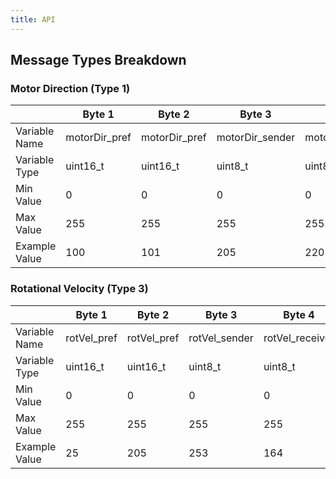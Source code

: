 ```yaml
---
title: API
---
```


## Message Types Breakdown

### Motor Direction (Type 1)

|  | Byte 1 | Byte 2 | Byte 3 | Byte 4 | Byte 5 | Byte 6 | Byte 7 | Byte 8 |
|---|---|---|---|---|---|---|---|---|
| Variable Name | motorDir_pref | motorDir_pref | motorDir_sender | motorDir_receiver | motorDir_data | motorDir_data | motorDir_suf | motorDir_suf |
| Variable Type | uint16_t | uint16_t | uint8_t | uint8_t | uint16_t | uint16_t | uint16_t | uint16_t |
| Min Value | 0 | 0 | 0 | 0 | 0 | 0 | 0 | 0 |
| Max Value | 255 | 255 | 255 | 255 | 65535 | 65535 | 255 | 255 |
| Example Value | 100 | 101 | 205 | 220 | 2886 | 17025 | 200 | 201 |

### Rotational Velocity (Type 3)

|  | Byte 1 | Byte 2 | Byte 3 | Byte 4 | Byte 5 | Byte 6 | Byte 7 | Byte 8 |
|---|---|---|---|---|---|---|---|---|
| Variable Name | rotVel_pref | rotVel_pref | rotVel_sender | rotVel_receiver | rotVel_data | rotVel_data | rotVel_suf | rotVel_suf |
| Variable Type | uint16_t | uint16_t | uint8_t | uint8_t | uint16_t | uint16_t | uint16_t | uint16_t |
| Min Value | 0 | 0 | 0 | 0 | 0 | 0 | 0 | 0 |
| Max Value | 255 | 255 | 255 | 255 | 65535 | 65535 | 255 | 255 |
| Example Value | 25 | 205 | 253 | 164 | 53244 | 27784 | 237 | 21 |
